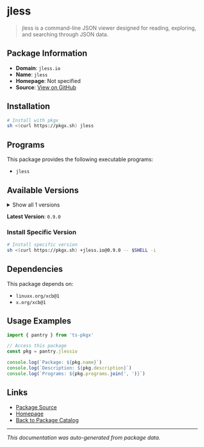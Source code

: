 # jless

> jless is a command-line JSON viewer designed for reading, exploring, and searching through JSON data.

## Package Information

- **Domain**: `jless.io`
- **Name**: `jless`
- **Homepage**: Not specified
- **Source**: [View on GitHub](https://github.com/pkgxdev/pantry/tree/main/projects/jless.io/package.yml)

## Installation

```bash
# Install with pkgx
sh <(curl https://pkgx.sh) jless
```

## Programs

This package provides the following executable programs:

- `jless`

## Available Versions

<details>
<summary>Show all 1 versions</summary>

- `0.9.0`

</details>

**Latest Version**: `0.9.0`

### Install Specific Version

```bash
# Install specific version
sh <(curl https://pkgx.sh) +jless.io@0.9.0 -- $SHELL -i
```

## Dependencies

This package depends on:

- `linuxx.org/xcb@1`
- `x.org/xcb@1`

## Usage Examples

```typescript
import { pantry } from 'ts-pkgx'

// Access this package
const pkg = pantry.jlessio

console.log(`Package: ${pkg.name}`)
console.log(`Description: ${pkg.description}`)
console.log(`Programs: ${pkg.programs.join(', ')}`)
```

## Links

- [Package Source](https://github.com/pkgxdev/pantry/tree/main/projects/jless.io/package.yml)
- [Homepage](#)
- [Back to Package Catalog](../package-catalog.md)

---

*This documentation was auto-generated from package data.*
